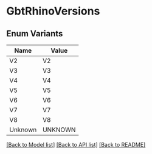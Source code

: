 # GbtRhinoVersions

## Enum Variants

| Name | Value |
|---- | -----|
| V2 | V2 |
| V3 | V3 |
| V4 | V4 |
| V5 | V5 |
| V6 | V6 |
| V7 | V7 |
| V8 | V8 |
| Unknown | UNKNOWN |


[[Back to Model list]](../README.md#documentation-for-models) [[Back to API list]](../README.md#documentation-for-api-endpoints) [[Back to README]](../README.md)


